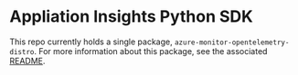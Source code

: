 # Appliation Insights Python SDK

This repo currently holds a single package, `azure-monitor-opentelemetry-distro`. For more information about this package, see the associated [README](https://github.com/microsoft/ApplicationInsights-Python/blob/main/azure-monitor-opentelemetry-distro/README.md).

